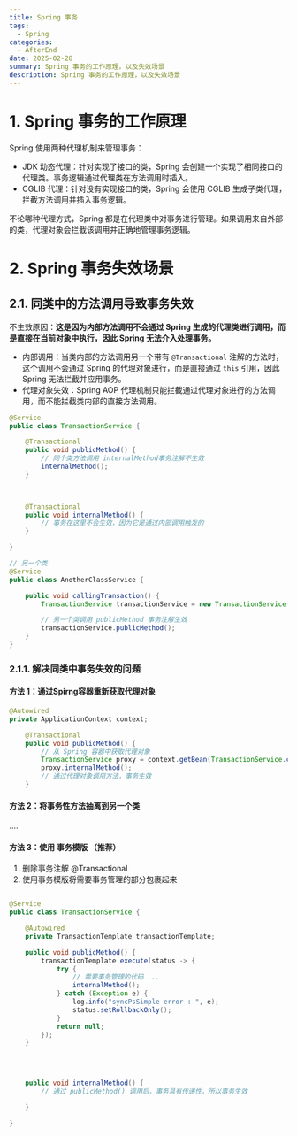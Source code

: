```yaml
---
title: Spring 事务
tags:
  - Spring
categories:
  - AfterEnd
date: 2025-02-28
summary: Spring 事务的工作原理，以及失效场景
description: Spring 事务的工作原理，以及失效场景
---
```



# 1. Spring 事务的工作原理

Spring 使用两种代理机制来管理事务：

- JDK 动态代理：针对实现了接口的类，Spring 会创建一个实现了相同接口的代理类。事务逻辑通过代理类在方法调用时插入。
- CGLIB 代理：针对没有实现接口的类，Spring 会使用 CGLIB 生成子类代理，拦截方法调用并插入事务逻辑。

不论哪种代理方式，Spring 都是在代理类中对事务进行管理。如果调用来自外部的类，代理对象会拦截该调用并正确地管理事务逻辑。


# 2. Spring 事务失效场景

## 2.1. 同类中的方法调用导致事务失效

不生效原因：**这是因为内部方法调用不会通过 Spring 生成的代理类进行调用，而是直接在当前对象中执行，因此 Spring 无法介入处理事务。**

- 内部调用：当类内部的方法调用另一个带有 `@Transactional` 注解的方法时，这个调用不会通过 Spring 的代理对象进行，而是直接通过 `this` 引用，因此 Spring 无法拦截并应用事务。
- 代理对象失效：Spring AOP 代理机制只能拦截通过代理对象进行的方法调用，而不能拦截类内部的直接方法调用。

```java
@Service
public class TransactionService {

    @Transactional
    public void publicMethod() {
        // 同个类方法调用 internalMethod事务注解不生效
        internalMethod();
    }

  

    @Transactional
    public void internalMethod() {
        // 事务在这里不会生效，因为它是通过内部调用触发的
    }

}

// 另一个类
@Service
public class AnotherClassService {

	public void callingTransaction() {
		TransactionService transactionService = new TransactionService();

		// 另一个类调用 publicMethod 事务注解生效
		transactionService.publicMethod();
	}
}
```

### 2.1.1. 解决同类中事务失效的问题

#### 方法 1：通过Spirng容器重新获取代理对象

```java
@Autowired
private ApplicationContext context;

	@Transactional 
	public void publicMethod() {
		// 从 Spring 容器中获取代理对象 
		TransactionService proxy = context.getBean(TransactionService.class);
		proxy.internalMethod(); 
		// 通过代理对象调用方法，事务生效 
	}
```

#### 方法 2：将事务性方法抽离到另一个类

....

#### 方法 3：使用 事务模版 （推荐）

1. 删除事务注解 @Transactional
2. 使用事务模版将需要事务管理的部分包裹起来

```java

@Service
public class TransactionService {

	@Autowired
	private TransactionTemplate transactionTemplate;

    public void publicMethod() {
		transactionTemplate.execute(status -> {
		    try {
			    // 需要事务管理的代码 ...
		        internalMethod();
		    } catch (Exception e) {  
		        log.info("syncPsSimple error : ", e);  
		        status.setRollbackOnly();  
		    }
		    return null;  
		});
    }

  

    
    public void internalMethod() {
        // 通过 publicMethod() 调用后，事务具有传递性，所以事务生效

    }

}
```
